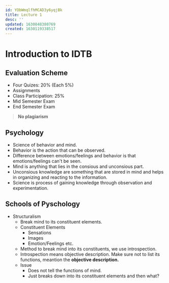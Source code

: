 ```yaml
---
id: YObWmqlfhMCAD3y6yqjBk
title: Lecture 1
desc: ''
updated: 1630848380769
created: 1630119338517
---
```


# Introduction to IDTB

## Evaluation Scheme
* Four Quizes: 20% (Each 5%)
* Assignments
* Class Participation: 25%
* Mid Semester Exam
* End Semester Exam

> **No plagiarism**

## Psychology
* Science of behavior and mind.
* Behavior is the action that can be observed.
* Difference between emotions/feelings and behavior is that emotions/feelings can't be seen.
* Mind is anything that lies in the consious and unconsious part.
* Unconsious knowledge are something that are stored in mind and helps in organizing and reacting to the information.
* Science is process of gaining knowledge through observation and experimentation.

## Schools of Pyschology
* Structuralism
    * Break mind to its constituent elements.
    * Constituent Elements
        * Sensations
        * Images
        * Emotion/Feelings etc.
    * Method to break mind into its constituents, we use introspection.
    * Introspection means objective description. Make sure not to list its functions, meantion the **objective description.**
    * Issue
        * Does not tell the functions of mind.
        * Just breaks down into its constituent elements and then what?
